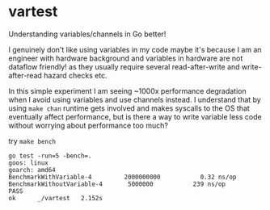 # vartest

Understanding variables/channels in Go better!

I genuinely don't like using variables in my code maybe it's because I am an engineer with hardware background and variables in hardware are not dataflow friendly! as they usually require several read-after-write and write-after-read hazard checks etc.

In this simple experiment I am seeing ~1000x performance degradation when I avoid using variables and use channels instead. I understand that by using `make chan` runtime gets involved and makes syscalls to the OS that eventually affect performance, but is there a way to write variable less code without worrying about performance too much?   

try `make bench`

```
go test -run=5 -bench=.
goos: linux
goarch: amd64
BenchmarkWithVariable-4      	2000000000	         0.32 ns/op
BenchmarkWithoutVariable-4   	 5000000	       239 ns/op
PASS
ok  	_/vartest	2.152s
```

